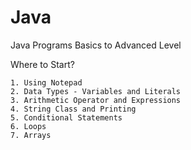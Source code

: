 # Java
Java Programs Basics to Advanced Level

Where to Start?

    1. Using Notepad
    2. Data Types - Variables and Literals
    3. Arithmetic Operator and Expressions
    4. String Class and Printing
    5. Conditional Statements
    6. Loops
    7. Arrays
